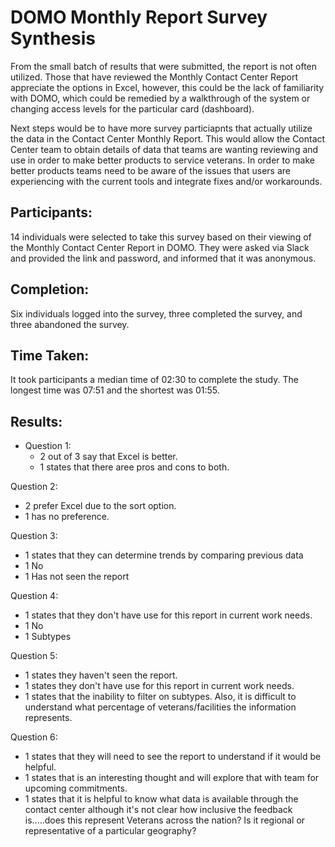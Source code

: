 # DOMO Monthly Report Survey Synthesis

From the small batch of results that were submitted, the report is not often utilized.  Those that have reviewed the Monthly Contact Center Report appreciate the options in Excel, however, this could be the lack of familiarity with DOMO, which could be remedied by a walkthrough of the system or changing access levels for the particular card (dashboard).

Next steps would be to have more survey particiapnts that actually utilize the data in the Contact Center Monthly Report.  This would allow the Contact Center team to obtain details of data that teams are wanting reviewing and use in order to make better products to service veterans.  In order to make better products teams need to be aware of the issues that users are experiencing with the current tools and integrate fixes and/or workarounds.  

## Participants:
14 individuals were selected to take this survey based on their viewing of the Monthly Contact Center Report in DOMO.  They were asked via Slack and provided the link and password, and informed that it was anonymous.

## Completion:
Six individuals logged into the survey, three completed the survey, and three abandoned the survey.

## Time Taken:
It took participants a median time of 02:30 to complete the study.  The longest time was 07:51 and the shortest was 01:55.

## Results:
- Question 1: 
  - 2 out of 3 say that Excel is better.
  - 1 states that there aree pros and cons to both.
  
Question 2:  
  - 2 prefer Excel due to the sort option.
  - 1 has no preference.
  
Question 3:
  - 1 states that they can determine trends by comparing previous data
  - 1 No
  - 1 Has not seen the report
  
Question 4:
  - 1 states that they don't have use for this report in current work needs.
  - 1 No
  - 1 Subtypes

Question 5:  
  - 1 states they haven't seen the report.
  - 1 states they don't have use for this report in current work needs.
  - 1 states that the inability to filter on subtypes. Also, it is difficult to understand what percentage of veterans/facilities the information represents.
  
Question 6:
  - 1 states that they will need to see the report to understand if it would be helpful.
  - 1 states that is an interesting thought and will explore that with team for upcoming commitments.
  - 1 states that it is helpful to know what data is available through the contact center although it's not clear how inclusive the feedback is.....does this represent Veterans across the nation? Is it regional or representative of a particular geography?
